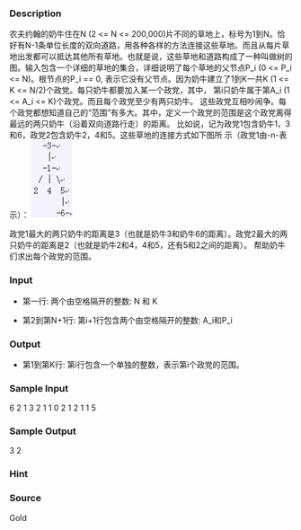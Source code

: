 
### Description
农夫约翰的奶牛住在N (2 <= N <= 200,000)片不同的草地上，标号为1到N。恰好有N-1条单位长度的双向道路，用各种各样的方法连接这些草地。而且从每片草地出发都可以抵达其他所有草地。也就是说，这些草地和道路构成了一种叫做树的图。输入包含一个详细的草地的集合，详细说明了每个草地的父节点P_i (0 <= P_i <= N)。根节点的P_i == 0, 表示它没有父节点。因为奶牛建立了1到K一共K (1 <= K <= N/2)个政党。每只奶牛都要加入某一个政党，其中，
第i只奶牛属于第A_i (1 <= A_i <= K)个政党。而且每个政党至少有两只奶牛。
这些政党互相吵闹争。每个政党都想知道自己的“范围”有多大。其中，定义一个政党的范围是这个政党离得最远的两只奶牛（沿着双向道路行走）的距离。
比如说，记为政党1包含奶牛1，3和6，政党2包含奶牛2，4和5。这些草地的连接方式如下图所
示（政党1由-n-表示）：
![](/images/1776.jpg) 

政党1最大的两只奶牛的距离是3（也就是奶牛3和奶牛6的距离）。政党2最大的两只奶牛的距离是2（也就是奶牛2和4，4和5，还有5和2之间的距离）。
帮助奶牛们求出每个政党的范围。

### Input
* 第一行: 两个由空格隔开的整数: N 和 K

* 第2到第N+1行: 第i+1行包含两个由空格隔开的整数: A_i和P_i


### Output
* 第1到第K行: 第i行包含一个单独的整数，表示第i个政党的范围。

### Sample Input
6 2
1 3
2 1
1 0
2 1
2 1
1 5


### Sample Output
3
2

### Hint

### Source
Gold